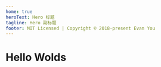 ```yaml
---
home: true
heroText: Hero 标题
tagline: Hero 副标题
footer: MIT Licensed | Copyright © 2018-present Evan You
---
```

# Hello Wolds